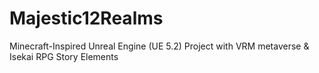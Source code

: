 # Majestic12Realms
Minecraft-Inspired Unreal Engine (UE 5.2) Project with VRM metaverse &amp; Isekai RPG Story Elements
